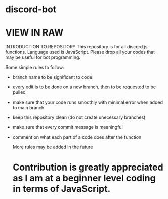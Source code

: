 # discord-bot
VIEW IN RAW
======================================================================================
INTRODUCTION TO REPOSITORY
  This repository is for all discord.js functions. 
  Language used is JavaScript.
  Please drop all your codes that may be useful for bot programming.
  
  Some simple rules to follow:
- branch name to be significant to code
- every edit is to be done on a new branch, then to be requested to be pulled
- make sure that your code runs smoothly with minimal error when added to main branch
- keep this repository clean (do not create unecessary branches)
- make sure that every commit message is meaningful
- comment on what each part of a code does after the function

  More rules may be added in the future
  
  Contribution is greatly appreciated as I am at a beginner level coding in terms of JavaScript.
  ======================================================================================
